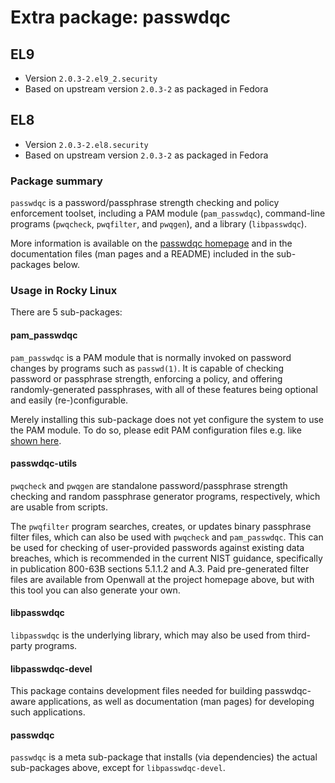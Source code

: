 # Extra package: passwdqc

## EL9

- Version `2.0.3-2.el9_2.security`
- Based on upstream version `2.0.3-2` as packaged in Fedora

## EL8

- Version `2.0.3-2.el8.security`
- Based on upstream version `2.0.3-2` as packaged in Fedora

### Package summary

`passwdqc` is a password/passphrase strength checking and policy enforcement toolset, including a PAM module (`pam_passwdqc`), command-line programs (`pwqcheck`, `pwqfilter`, and `pwqgen`), and a library (`libpasswdqc`).

More information is available on the [passwdqc homepage](https://www.openwall.com/passwdqc/) and in the documentation files (man pages and a README) included in the sub-packages below.

### Usage in Rocky Linux

There are 5 sub-packages:

#### pam_passwdqc

`pam_passwdqc` is a PAM module that is normally invoked on password changes by programs such as `passwd(1)`. It is capable of checking password or passphrase strength, enforcing a policy, and offering randomly-generated passphrases, with all of these features being optional and easily (re-)configurable.

Merely installing this sub-package does not yet configure the system to use the PAM module. To do so, please edit PAM configuration files e.g. like [shown here](https://github.com/openwall/passwdqc/issues/19#issuecomment-1140262371).

#### passwdqc-utils

`pwqcheck` and `pwqgen` are standalone password/passphrase strength checking and random passphrase generator programs, respectively, which are usable from scripts.

The `pwqfilter` program searches, creates, or updates binary passphrase filter files, which can also be used with `pwqcheck` and `pam_passwdqc`. This can be used for checking of user-provided passwords against existing data breaches, which is recommended in the current NIST guidance, specifically in publication 800-63B sections 5.1.1.2 and A.3. Paid pre-generated filter files are available from Openwall at the project homepage above, but with this tool you can also generate your own.

#### libpasswdqc

`libpasswdqc` is the underlying library, which may also be used from third-party programs.

#### libpasswdqc-devel

This package contains development files needed for building passwdqc-aware applications, as well as documentation (man pages) for developing such applications.

#### passwdqc

`passwdqc` is a meta sub-package that installs (via dependencies) the actual sub-packages above, except for `libpasswdqc-devel`.
